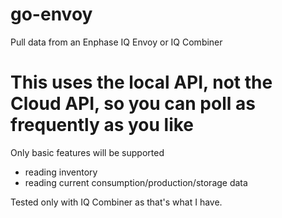 # go-envoy
Pull data from an Enphase IQ Envoy or IQ Combiner

# This uses the local API, not the Cloud API, so you can poll as frequently as you like
Only basic features will be supported
* reading inventory
* reading current consumption/production/storage data

Tested only with IQ Combiner as that's what I have.
